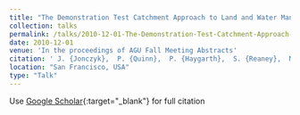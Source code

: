 ```yaml
---
title: "The Demonstration Test Catchment Approach to Land and Water Management in the river Eden Watershed, UK. (Invited)"
collection: talks
permalink: /talks/2010-12-01-The-Demonstration-Test-Catchment-Approach-to-Land-and-Water-Management-in-the-river-Eden-Watershed-UK-Invited
date: 2010-12-01
venue: 'In the proceedings of AGU Fall Meeting Abstracts'
citation: ' J. {Jonczyk},  P. {Quinn},  P. {Haygarth},  S. {Reaney},  M. {Wilkinson},  S. {Burke},  D. {McGonigle},  B. {Harris}, &quot;The Demonstration Test Catchment Approach to Land and Water Management in the river Eden Watershed, UK. (Invited).&quot; In the proceedings of AGU Fall Meeting Abstracts, 2010.'
location: "San Francisco, USA"
type: "Talk"
---
```

Use [Google Scholar](https://scholar.google.com/scholar?q=The+Demonstration+Test+Catchment+Approach+to+Land+and+Water+Management+in+the+river+Eden+Watershed,+UK.+(Invited)){:target="_blank"} for full citation
